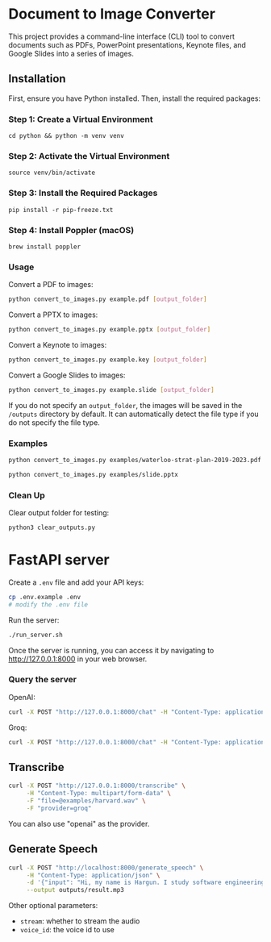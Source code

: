 # Document to Image Converter

This project provides a command-line interface (CLI) tool to convert documents such as PDFs, PowerPoint presentations, Keynote files, and Google Slides into a series of images.

## Installation

First, ensure you have Python installed. Then, install the required packages:

### Step 1: Create a Virtual Environment

`cd python && python -m venv venv`

### Step 2: Activate the Virtual Environment

`source venv/bin/activate`

### Step 3: Install the Required Packages

`pip install -r pip-freeze.txt`

### Step 4: Install Poppler (macOS)

`brew install poppler`

### Usage

Convert a PDF to images:

```bash
python convert_to_images.py example.pdf [output_folder]
```

Convert a PPTX to images:

```bash
python convert_to_images.py example.pptx [output_folder]
```

Convert a Keynote to images:

```bash
python convert_to_images.py example.key [output_folder]
```

Convert a Google Slides to images:

```bash
python convert_to_images.py example.slide [output_folder]
```

If you do not specify an `output_folder`, the images will be saved in the `/outputs` directory by default.
It can automatically detect the file type if you do not specify the file type.

### Examples

```bash
python convert_to_images.py examples/waterloo-strat-plan-2019-2023.pdf
```

```bash
python convert_to_images.py examples/slide.pptx
```

### Clean Up

Clear output folder for testing:

```bash
python3 clear_outputs.py
```

# FastAPI server

Create a `.env` file and add your API keys:

```bash
cp .env.example .env
# modify the .env file
```

Run the server:

```bash
./run_server.sh
```

Once the server is running, you can access it by navigating to http://127.0.0.1:8000 in your web browser.

### Query the server

OpenAI:

```bash
curl -X POST "http://127.0.0.1:8000/chat" -H "Content-Type: application/json" -d '{"prompt": "Whats the capital of France?", "llm": "openai"}'
```

Groq:

```bash
curl -X POST "http://127.0.0.1:8000/chat" -H "Content-Type: application/json" -d '{"prompt": "Whats the capital of France?", "llm": "groq"}'
```

## Transcribe

```bash
curl -X POST "http://127.0.0.1:8000/transcribe" \
     -H "Content-Type: multipart/form-data" \
     -F "file=@examples/harvard.wav" \
     -F "provider=groq"
```

You can also use "openai" as the provider.

## Generate Speech

```bash
curl -X POST "http://localhost:8000/generate_speech" \
     -H "Content-Type: application/json" \
     -d '{"input": "Hi, my name is Hargun. I study software engineering at the University of Waterloo!"}' \
     --output outputs/result.mp3
```

Other optional parameters:

- `stream`: whether to stream the audio
- `voice_id`: the voice id to use
